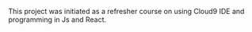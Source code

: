 This project was initiated as a refresher course on using Cloud9 IDE and programming in Js and React.
